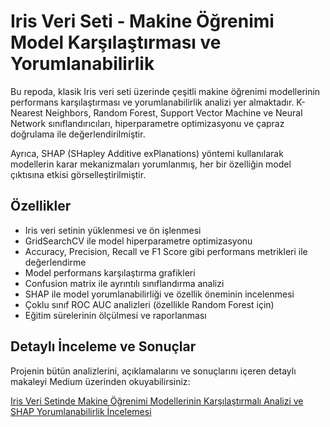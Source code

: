 # Iris Veri Seti - Makine Öğrenimi Model Karşılaştırması ve Yorumlanabilirlik
Bu repoda, klasik Iris veri seti üzerinde çeşitli makine öğrenimi modellerinin performans karşılaştırması ve yorumlanabilirlik analizi yer almaktadır. K-Nearest Neighbors, Random Forest, Support Vector Machine ve Neural Network sınıflandırıcıları, hiperparametre optimizasyonu ve çapraz doğrulama ile değerlendirilmiştir.

Ayrıca, SHAP (SHapley Additive exPlanations) yöntemi kullanılarak modellerin karar mekanizmaları yorumlanmış, her bir özelliğin model çıktısına etkisi görselleştirilmiştir.

## Özellikler
- Iris veri setinin yüklenmesi ve ön işlenmesi
- GridSearchCV ile model hiperparametre optimizasyonu
- Accuracy, Precision, Recall ve F1 Score gibi performans metrikleri ile değerlendirme
- Model performans karşılaştırma grafikleri
- Confusion matrix ile ayrıntılı sınıflandırma analizi
- SHAP ile model yorumlanabilirliği ve özellik öneminin incelenmesi
- Çoklu sınıf ROC AUC analizleri (özellikle Random Forest için)
- Eğitim sürelerinin ölçülmesi ve raporlanması

## Detaylı İnceleme ve Sonuçlar
Projenin bütün analizlerini, açıklamalarını ve sonuçlarını içeren detaylı makaleyi Medium üzerinden okuyabilirsiniz:

[Iris Veri Setinde Makine Öğrenimi Modellerinin Karşılaştırmalı Analizi ve SHAP Yorumlanabilirlik İncelemesi](https://medium.com/@utkubugrayil/i̇ris-veri-seti-üzerinde-makine-%C3%B6%C4%9Frenimi-modellerinin-kar%C5%9F%C4%B1la%C5%9Ft%C4%B1rmal%C4%B1-analizi-ve-shap-b329031014ad)

